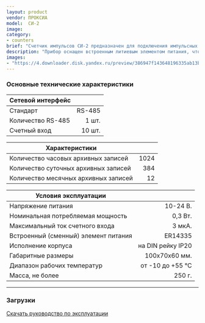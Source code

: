 ```yaml
---
layout: product
vendor: ПРОКСИА
model:  СИ-2
image:
category: 
- counters
brief: "Счетчик импульсов СИ-2 предназначен для подключения импульсных приборов учета (до 10 шт.), первичной обработки, преобразования информации, хранения архивных данных по счетным входам в составе систем диспетчеризации."
description: "Прибор оснащен встроенным литиевым элементом питания, что позволяет СИ-10 продолжать работать в режиме счета импульсов при перерывах в централизованном электропитании. Обмен информацией между СИ-10 и другими программно-аппаратными компонентами систем диспетчеризации производится посредством сети передачи данных на базе проводного интерфейса RS-485. Протокол обмена с счетчиком импульсов предоставляется по запросу)."
images: 
- "https://4.downloader.disk.yandex.ru/preview/386947f143648196335ab13bc2a3b060fc08f7e64e76923bb690457343c461f6/inf/p8zn9qviWuSHvsF_LgqvuZVHMkJFRuiyaGssjhPtO60GM31CknZSJfFxCEIZXT5acOZfaCFKkDu9aGbQPXVPAQ%3D%3D?uid=1130000031733223&filename=CI-10.png&disposition=inline&hash=&limit=0&content_type=image%2Fpng&owner_uid=1130000031733223&tknv=v2&size=1898x948"
---
```


### Основные технические характеристики

|Сетевой интерфейс||
| ------------- |-------------:|
|Стандарт |RS-485 |
|Количество RS-485 |1 шт.|
|Счетный вход |10 шт.|

|Характеристики||
| ------------- |-------------:|
|Количество часовых архивных записей |1024|
|Количество суточных архивных записей	|384|
|Количество месячных архивных записей	|12|

|Условия эксплуатации||
| ------------- |-------------:|
|Напряжение питания	|10-24 В.|
|Номинальная потребляемая мощность	|0,3 Вт.|
|Максимальный ток счетного входа	|3 мкА.|
|Встроенный (сменный) элемент питания	|ER14335|
|Исполнение корпуса |	на DIN рейку IP20|
|Габаритные размеры	|100х70х60 мм.|
|Диапазон рабочих температур 	|от -10 до +55 ℃|
|Масса, не более	|250 г.|

---

### Загрузки

[Скачать руководство по эксплуатации](https://yadi.sk/i/hpDE191oWddYeQ)

